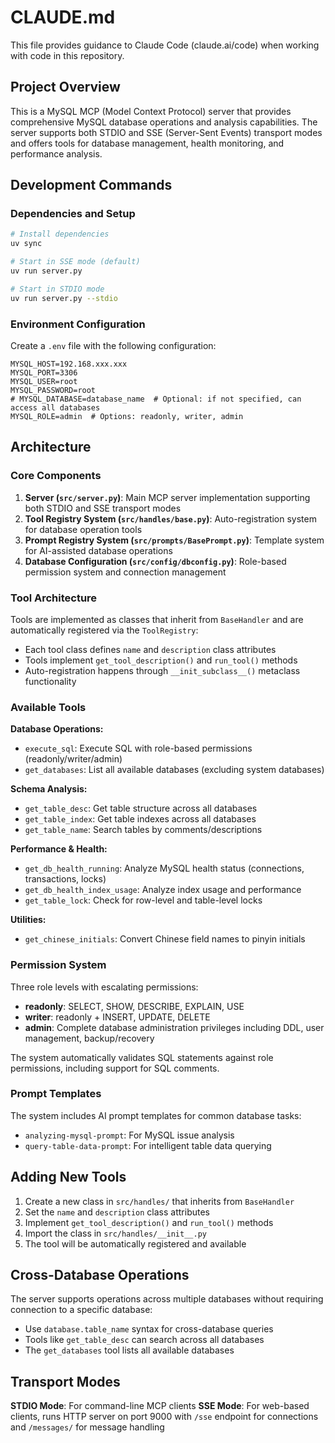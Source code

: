 # CLAUDE.md

This file provides guidance to Claude Code (claude.ai/code) when working with code in this repository.

## Project Overview

This is a MySQL MCP (Model Context Protocol) server that provides comprehensive MySQL database operations and analysis capabilities. The server supports both STDIO and SSE (Server-Sent Events) transport modes and offers tools for database management, health monitoring, and performance analysis.

## Development Commands

### Dependencies and Setup
```bash
# Install dependencies
uv sync

# Start in SSE mode (default)
uv run server.py

# Start in STDIO mode
uv run server.py --stdio
```

### Environment Configuration
Create a `.env` file with the following configuration:
```env
MYSQL_HOST=192.168.xxx.xxx
MYSQL_PORT=3306
MYSQL_USER=root
MYSQL_PASSWORD=root
# MYSQL_DATABASE=database_name  # Optional: if not specified, can access all databases
MYSQL_ROLE=admin  # Options: readonly, writer, admin
```

## Architecture

### Core Components

1. **Server (`src/server.py`)**: Main MCP server implementation supporting both STDIO and SSE transport modes
2. **Tool Registry System (`src/handles/base.py`)**: Auto-registration system for database operation tools
3. **Prompt Registry System (`src/prompts/BasePrompt.py`)**: Template system for AI-assisted database operations
4. **Database Configuration (`src/config/dbconfig.py`)**: Role-based permission system and connection management

### Tool Architecture

Tools are implemented as classes that inherit from `BaseHandler` and are automatically registered via the `ToolRegistry`:

- Each tool class defines `name` and `description` class attributes
- Tools implement `get_tool_description()` and `run_tool()` methods
- Auto-registration happens through `__init_subclass__()` metaclass functionality

### Available Tools

**Database Operations:**
- `execute_sql`: Execute SQL with role-based permissions (readonly/writer/admin)
- `get_databases`: List all available databases (excluding system databases)

**Schema Analysis:**
- `get_table_desc`: Get table structure across all databases
- `get_table_index`: Get table indexes across all databases  
- `get_table_name`: Search tables by comments/descriptions

**Performance & Health:**
- `get_db_health_running`: Analyze MySQL health status (connections, transactions, locks)
- `get_db_health_index_usage`: Analyze index usage and performance
- `get_table_lock`: Check for row-level and table-level locks

**Utilities:**
- `get_chinese_initials`: Convert Chinese field names to pinyin initials

### Permission System

Three role levels with escalating permissions:
- **readonly**: SELECT, SHOW, DESCRIBE, EXPLAIN, USE
- **writer**: readonly + INSERT, UPDATE, DELETE  
- **admin**: Complete database administration privileges including DDL, user management, backup/recovery

The system automatically validates SQL statements against role permissions, including support for SQL comments.

### Prompt Templates

The system includes AI prompt templates for common database tasks:
- `analyzing-mysql-prompt`: For MySQL issue analysis
- `query-table-data-prompt`: For intelligent table data querying

## Adding New Tools

1. Create a new class in `src/handles/` that inherits from `BaseHandler`
2. Set the `name` and `description` class attributes
3. Implement `get_tool_description()` and `run_tool()` methods
4. Import the class in `src/handles/__init__.py`
5. The tool will be automatically registered and available

## Cross-Database Operations

The server supports operations across multiple databases without requiring connection to a specific database:
- Use `database.table_name` syntax for cross-database queries
- Tools like `get_table_desc` can search across all databases
- The `get_databases` tool lists all available databases

## Transport Modes

**STDIO Mode**: For command-line MCP clients
**SSE Mode**: For web-based clients, runs HTTP server on port 9000 with `/sse` endpoint for connections and `/messages/` for message handling